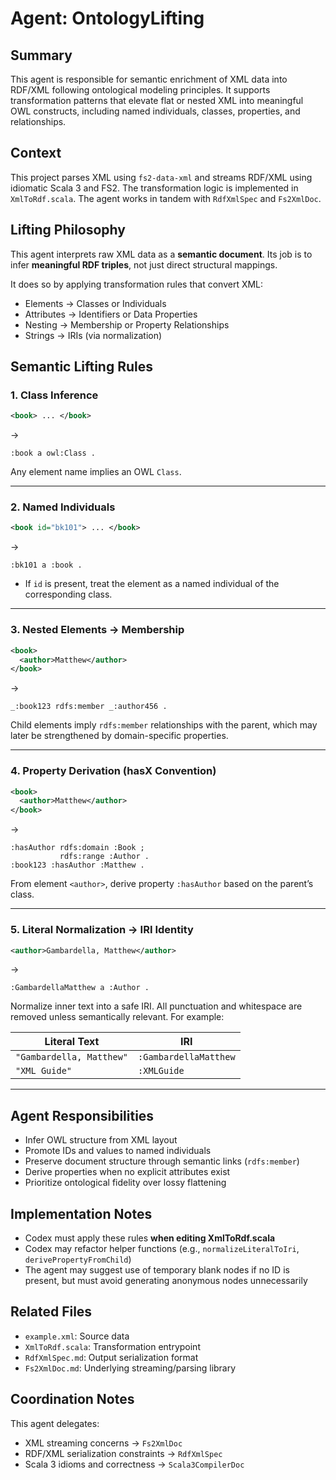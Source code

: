 
# Agent: OntologyLifting

## Summary

This agent is responsible for semantic enrichment of XML data into RDF/XML following ontological modeling principles. It supports transformation patterns that elevate flat or nested XML into meaningful OWL constructs, including named individuals, classes, properties, and relationships.

## Context

This project parses XML using `fs2-data-xml` and streams RDF/XML using idiomatic Scala 3 and FS2. The transformation logic is implemented in `XmlToRdf.scala`. The agent works in tandem with `RdfXmlSpec` and `Fs2XmlDoc`.

## Lifting Philosophy

This agent interprets raw XML data as a **semantic document**. Its job is to infer **meaningful RDF triples**, not just direct structural mappings.

It does so by applying transformation rules that convert XML:

* Elements → Classes or Individuals
* Attributes → Identifiers or Data Properties
* Nesting → Membership or Property Relationships
* Strings → IRIs (via normalization)

## Semantic Lifting Rules

### 1. Class Inference

```xml
<book> ... </book>
```

→

```turtle
:book a owl:Class .
```

Any element name implies an OWL `Class`.

---

### 2. Named Individuals

```xml
<book id="bk101"> ... </book>
```

→

```turtle
:bk101 a :book .
```

* If `id` is present, treat the element as a named individual of the corresponding class.

---

### 3. Nested Elements → Membership

```xml
<book>
  <author>Matthew</author>
</book>
```

→

```turtle
_:book123 rdfs:member _:author456 .
```

Child elements imply `rdfs:member` relationships with the parent, which may later be strengthened by domain-specific properties.

---

### 4. Property Derivation (hasX Convention)

```xml
<book>
  <author>Matthew</author>
</book>
```

→

```turtle
:hasAuthor rdfs:domain :Book ;
           rdfs:range :Author .
:book123 :hasAuthor :Matthew .
```

From element `<author>`, derive property `:hasAuthor` based on the parent’s class.

---

### 5. Literal Normalization → IRI Identity

```xml
<author>Gambardella, Matthew</author>
```

→

```turtle
:GambardellaMatthew a :Author .
```

Normalize inner text into a safe IRI. All punctuation and whitespace are removed unless semantically relevant. For example:

| Literal Text             | IRI                   |
| ------------------------ | --------------------- |
| `"Gambardella, Matthew"` | `:GambardellaMatthew` |
| `"XML Guide"`            | `:XMLGuide`           |

---

## Agent Responsibilities

* Infer OWL structure from XML layout
* Promote IDs and values to named individuals
* Preserve document structure through semantic links (`rdfs:member`)
* Derive properties when no explicit attributes exist
* Prioritize ontological fidelity over lossy flattening

## Implementation Notes

* Codex must apply these rules **when editing XmlToRdf.scala**
* Codex may refactor helper functions (e.g., `normalizeLiteralToIri`, `derivePropertyFromChild`)
* The agent may suggest use of temporary blank nodes if no ID is present, but must avoid generating anonymous nodes unnecessarily

## Related Files

* `example.xml`: Source data
* `XmlToRdf.scala`: Transformation entrypoint
* `RdfXmlSpec.md`: Output serialization format
* `Fs2XmlDoc.md`: Underlying streaming/parsing library

## Coordination Notes

This agent delegates:

* XML streaming concerns → `Fs2XmlDoc`
* RDF/XML serialization constraints → `RdfXmlSpec`
* Scala 3 idioms and correctness → `Scala3CompilerDoc`


